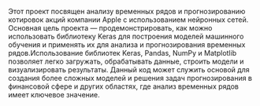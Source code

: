 Этот проект посвящен анализу временных рядов и прогнозированию котировок акций компании Apple с использованием нейронных сетей. Основная цель проекта — продемонстрировать, как можно использовать библиотеку Keras для построения моделей машинного обучения и применять их для анализа и прогнозирования временных рядов.Использование библиотек Keras, Pandas, NumPy и Matplotlib позволяет легко загружать, обрабатывать данные, строить модели и визуализировать результаты. Данный код может служить основой для создания более сложных моделей и решения задач прогнозирования в финансовой сфере и других областях, где анализ временных рядов имеет ключевое значение.
